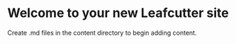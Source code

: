 # Welcome to your new Leafcutter site

Create .md files in the content directory to begin adding content.

<!--@meta 
name: Home
 -->
